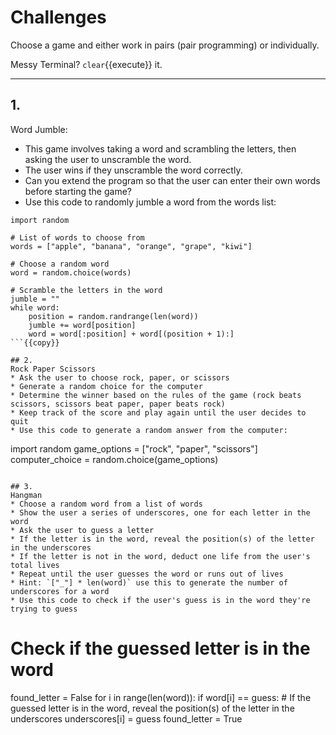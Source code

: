 # Challenges
Choose a game and either work in pairs (pair programming) or individually.

Messy Terminal? `clear`{{execute}} it.
<hr>

## 1.
Word Jumble:
* This game involves taking a word and scrambling the letters, then asking the user to unscramble the word.
* The user wins if they unscramble the word correctly.
* Can you extend the program so that the user can enter their own words before starting the game?
* Use this code to randomly jumble a word from the words list:
```
import random

# List of words to choose from
words = ["apple", "banana", "orange", "grape", "kiwi"]

# Choose a random word
word = random.choice(words)

# Scramble the letters in the word
jumble = ""
while word:
    position = random.randrange(len(word))
    jumble += word[position]
    word = word[:position] + word[(position + 1):]
```{{copy}}

## 2.
Rock Paper Scissors
* Ask the user to choose rock, paper, or scissors
* Generate a random choice for the computer
* Determine the winner based on the rules of the game (rock beats scissors, scissors beat paper, paper beats rock)
* Keep track of the score and play again until the user decides to quit
* Use this code to generate a random answer from the computer:
```
import random
game_options = ["rock", "paper", "scissors"]
computer_choice = random.choice(game_options)
```{{copy}}

## 3.
Hangman
* Choose a random word from a list of words
* Show the user a series of underscores, one for each letter in the word
* Ask the user to guess a letter
* If the letter is in the word, reveal the position(s) of the letter in the underscores
* If the letter is not in the word, deduct one life from the user's total lives
* Repeat until the user guesses the word or runs out of lives
* Hint: `["_"] * len(word)` use this to generate the number of underscores for a word
* Use this code to check if the user's guess is in the word they're trying to guess
```
# Check if the guessed letter is in the word
found_letter = False
for i in range(len(word)):
    if word[i] == guess:
        # If the guessed letter is in the word, reveal the position(s) of the letter in the underscores
        underscores[i] = guess
        found_letter = True
```{{copy}}